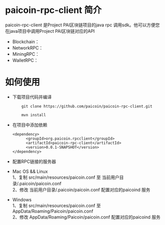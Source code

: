 # paicoin-rpc-client 简介
  paicoin-rpc-client 是Project PAI区块链项目的java rpc 调用sdk。他可以方便您在java项目中调用Project PAI区块链对应的API<br/> 

- Blockchain：
- NetworkRPC：
- MiningRPC：
- WalletRPC：

# 如何使用<br/> 
- 下载项目代码并编译
    ```
        git clone https://github.com/paicoin/paicoin-rpc-client.git
    ```
    ```
        mvn install
    ```
- 在项目中添加依赖
    ```
    <dependency>
          <groupId>org.paicoin.rpcclient</groupId>
          <artifactId>paicoin-rpc-client</artifactId>
          <version>0.0.1-SNAPSHOT</version>
    </dependency>
    ```
- 配置RPC链接的服务器 

* Mac OS && Linux <br>
    1、复制 src/main/resources/paicoin.conf 至 当前用户目录/.paicoin/paicoin.conf<br>
    2、修改 当前用户目录/.paicoin/paicoin.conf 配置对应的paicoind 服务<br>
    
* Windows <br>
    1、复制 src/main/resources/paicoin.conf 至 AppData/Roaming/Paicoin/paicoin.conf <br>
    2、修改 AppData/Roaming/Paicoin/paicoin.conf 配置对应的paicoind 服务<br>


